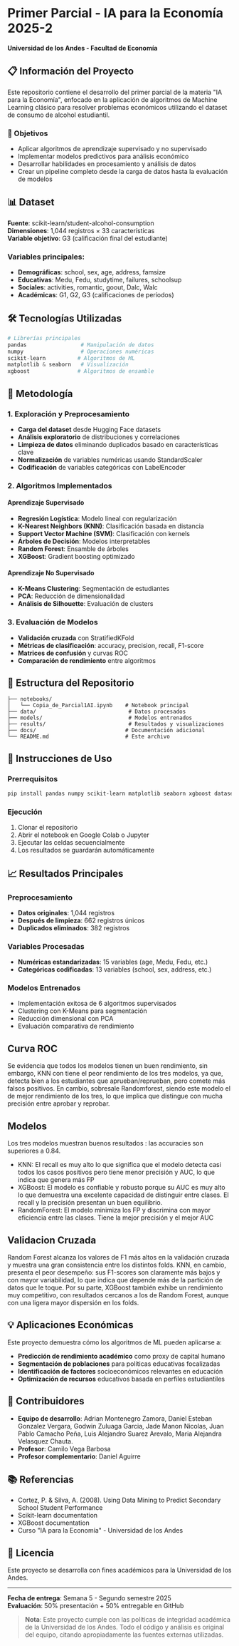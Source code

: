 # Primer Parcial - IA para la Economía 2025-2
**Universidad de los Andes - Facultad de Economía**

## 📋 Información del Proyecto

Este repositorio contiene el desarrollo del primer parcial de la materia "IA para la Economía", enfocado en la aplicación de algoritmos de Machine Learning clásico para resolver problemas económicos utilizando el dataset de consumo de alcohol estudiantil.

### 🎯 Objetivos
- Aplicar algoritmos de aprendizaje supervisado y no supervisado
- Implementar modelos predictivos para análisis económico
- Desarrollar habilidades en procesamiento y análisis de datos
- Crear un pipeline completo desde la carga de datos hasta la evaluación de modelos

## 📊 Dataset

**Fuente**: scikit-learn/student-alcohol-consumption  
**Dimensiones**: 1,044 registros × 33 características  
**Variable objetivo**: G3 (calificación final del estudiante)

### Variables principales:
- **Demográficas**: school, sex, age, address, famsize
- **Educativas**: Medu, Fedu, studytime, failures, schoolsup
- **Sociales**: activities, romantic, goout, Dalc, Walc
- **Académicas**: G1, G2, G3 (calificaciones de períodos)

## 🛠️ Tecnologías Utilizadas

```python
# Librerías principales
pandas                 # Manipulación de datos
numpy                  # Operaciones numéricas
scikit-learn          # Algoritmos de ML
matplotlib & seaborn   # Visualización
xgboost               # Algoritmos de ensamble
```

## 🔬 Metodología

### 1. Exploración y Preprocesamiento
- **Carga del dataset** desde Hugging Face datasets
- **Análisis exploratorio** de distribuciones y correlaciones
- **Limpieza de datos** eliminando duplicados basado en características clave
- **Normalización** de variables numéricas usando StandardScaler
- **Codificación** de variables categóricas con LabelEncoder

### 2. Algoritmos Implementados

#### Aprendizaje Supervisado
- **Regresión Logística**: Modelo lineal con regularización
- **K-Nearest Neighbors (KNN)**: Clasificación basada en distancia
- **Support Vector Machine (SVM)**: Clasificación con kernels
- **Árboles de Decisión**: Modelos interpretables
- **Random Forest**: Ensamble de árboles
- **XGBoost**: Gradient boosting optimizado

#### Aprendizaje No Supervisado
- **K-Means Clustering**: Segmentación de estudiantes
- **PCA**: Reducción de dimensionalidad
- **Análisis de Silhouette**: Evaluación de clusters

### 3. Evaluación de Modelos
- **Validación cruzada** con StratifiedKFold
- **Métricas de clasificación**: accuracy, precision, recall, F1-score
- **Matrices de confusión** y curvas ROC
- **Comparación de rendimiento** entre algoritmos

## 📁 Estructura del Repositorio

```
├── notebooks/
│   └── Copia_de_Parcial1AI.ipynb    # Notebook principal
├── data/                             # Datos procesados
├── models/                           # Modelos entrenados
├── results/                          # Resultados y visualizaciones
├── docs/                            # Documentación adicional
└── README.md                        # Este archivo
```

## 🚀 Instrucciones de Uso

### Prerrequisitos
```bash
pip install pandas numpy scikit-learn matplotlib seaborn xgboost datasets
```

### Ejecución
1. Clonar el repositorio
2. Abrir el notebook en Google Colab o Jupyter
3. Ejecutar las celdas secuencialmente
4. Los resultados se guardarán automáticamente

## 📈 Resultados Principales

### Preprocesamiento
- **Datos originales**: 1,044 registros
- **Después de limpieza**: 662 registros únicos
- **Duplicados eliminados**: 382 registros

### Variables Procesadas
- **Numéricas estandarizadas**: 15 variables (age, Medu, Fedu, etc.)
- **Categóricas codificadas**: 13 variables (school, sex, address, etc.)

### Modelos Entrenados
- Implementación exitosa de 6 algoritmos supervisados
- Clustering con K-Means para segmentación
- Reducción dimensional con PCA
- Evaluación comparativa de rendimiento

## Curva ROC
Se evidencia que todos los modelos tienen un buen rendimiento, sin embargo, KNN con tiene el peor rendimiento de los tres modelos, ya que, detecta bien a los estudiantes que aprueban/reprueban, pero comete más falsos positivos. En cambio,  sobresale Randomforest, siendo este modelo el de mejor rendimiento de los tres, lo que implica que distingue con mucha precisión entre aprobar y reprobar.

## Modelos
Los tres modelos muestran buenos resultados : las accuracies son superiores a 0.84. 
- KNN: El recall es muy alto lo que significa que el modelo detecta casi todos los casos positivos pero tiene menor precisión y AUC, lo que indica que genera más FP 
- XGBoost: El modelo es confiable y robusto porque su AUC es muy alto lo que demuestra una excelente capacidad de distinguir entre clases. El recall y la precisión presentan un buen equilibrio. 
- RandomForest: El modelo minimiza los FP y discrimina con mayor eficiencia entre las clases. Tiene la mejor precisión y el mejor AUC 

## Validacion Cruzada
Random Forest alcanza los valores de F1 más altos en la validación cruzada y muestra una gran consistencia entre los distintos folds. KNN, en cambio, presenta el peor desempeño: sus F1-scores son claramente más bajos y con mayor variabilidad, lo que indica que depende más de la partición de datos que le toque. Por su parte, XGBoost también exhibe un rendimiento muy competitivo, con resultados cercanos a los de Random Forest, aunque con una ligera mayor dispersión en los folds.


## 💡 Aplicaciones Económicas

Este proyecto demuestra cómo los algoritmos de ML pueden aplicarse a:
- **Predicción de rendimiento académico** como proxy de capital humano
- **Segmentación de poblaciones** para políticas educativas focalizadas
- **Identificación de factores** socioeconómicos relevantes en educación
- **Optimización de recursos** educativos basada en perfiles estudiantiles

## 👥 Contribuidores

- **Equipo de desarrollo**: Adrian Montenegro Zamora, Daniel Esteban Gonzalez Vergara, Godwin Zuluaga Garcia, Jade Manon Nicolas, Juan Pablo Camacho Peña, Luis Alejandro Suarez Arevalo, Maria Alejandra Velasquez Chauta.
- **Profesor**: Camilo Vega Barbosa
- **Profesor complementario**: Daniel Aguirre

## 📚 Referencias

- Cortez, P. & Silva, A. (2008). Using Data Mining to Predict Secondary School Student Performance
- Scikit-learn documentation
- XGBoost documentation
- Curso "IA para la Economía" - Universidad de los Andes

## 📄 Licencia

Este proyecto se desarrolla con fines académicos para la Universidad de los Andes.

---

**Fecha de entrega**: Semana 5 - Segundo semestre 2025  
**Evaluación**: 50% presentación + 50% entregable en GitHub

> **Nota**: Este proyecto cumple con las políticas de integridad académica de la Universidad de los Andes. Todo el código y análisis es original del equipo, citando apropiadamente las fuentes externas utilizadas.
